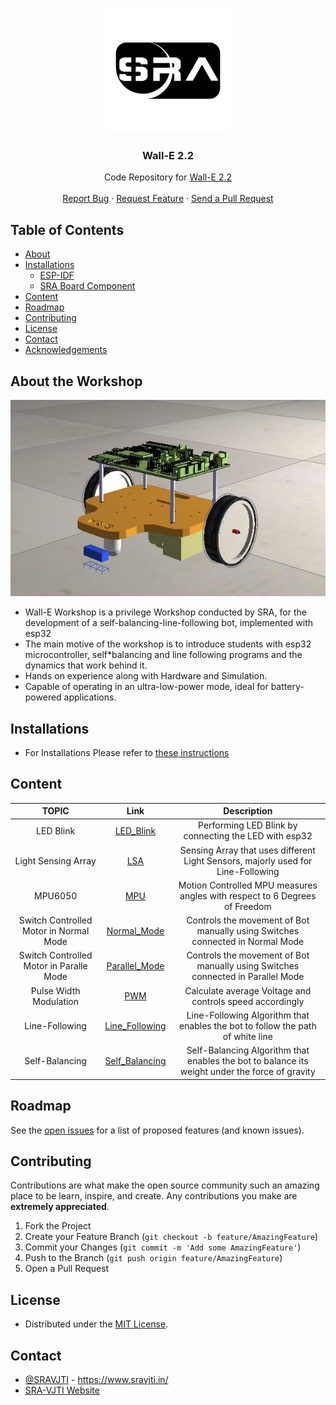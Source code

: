 <p align="center">
  <img src="documentation/images/logo.png"/>
  
  <h3 align="center"> Wall-E 2.2 </h3>
  <p align="center">
    Code Repository for <a href="https://github.com/SRA-VJTI/Wall-E_v2.2-beta">Wall-E 2.2</a>
    <br />
    <br />
    <a href="https://github.com/SRA-VJTI/Wall-E_v2.2-beta/issues">Report Bug</a>
    ·
    <a href="https://github.com/SRA-VJTI/Wall-E_v2.2-beta/issues">Request Feature</a>
    ·
    <a href="https://github.com/SRA-VJTI/Wall-E_v2.2-beta/pulls">Send a Pull Request</a>
  </p>
 </p>

## Table of Contents

- [About](#about-the-workshop)
- [Installations](#installations)
  - [ESP-IDF](#esp-idf)
  - [SRA Board Component](#sra-board-component)
- [Content](#content)
- [Roadmap](#roadmap)
- [Contributing](#contributing)
- [License](#license)
- [Contact](#contact)
- [Acknowledgements](#acknowledgements)

## About the Workshop
<p align="center">
  <img src="documentation/images/wall_E_bot.JPG"/>
  </p>

- Wall-E Workshop is a privilege Workshop conducted by SRA, for the development of a self-balancing-line-following bot, implemented with esp32
- The main motive of the workshop is to introduce students with esp32 microcontroller, self\*balancing and line following programs and the dynamics that work behind it.
- Hands on experience along with Hardware and Simulation.
- Capable of operating in an ultra-low-power mode, ideal for battery-powered applications.

## Installations

- For Installations Please refer to [these instructions](Installations.md)

## Content

|                  TOPIC                  |                                                        Link                                                         |                                          Description                                           |
| :-------------------------------------: | :-----------------------------------------------------------------------------------------------------------------: | :--------------------------------------------------------------------------------------------: |
|                LED Blink                |              [LED_Blink](https://github.com/SRA-VJTI/Wall-E_v2.2-beta/blob/dev/1_led_blink/README.md)               |                     Performing LED Blink by connecting the LED with esp32                      |
|           Light Sensing Array           |                    [LSA](https://github.com/SRA-VJTI/Wall-E_v2.2-beta/blob/dev/2_LSA/README.md)                     |        Sensing Array that uses different Light Sensors, majorly used for Line-Following        |
|                 MPU6050                 |                    [MPU](https://github.com/SRA-VJTI/Wall-E_v2.2-beta/blob/dev/3_MPU/README.md)                     |           Motion Controlled MPU measures angles with respect to 6 Degrees of Freedom           |
| Switch Controlled Motor in Normal Mode  |   [Normal_Mode](https://github.com/SRA-VJTI/Wall-E_v2.2-beta/blob/dev/4_switch_controlled_motor_normal/readme.md)   |         Controls the movement of Bot manually using Switches connected in Normal Mode          |
| Switch Controlled Motor in Paralle Mode | [Parallel_Mode](https://github.com/SRA-VJTI/Wall-E_v2.2-beta/blob/dev/5_switch_controlled_motor_parallel/README.md) |        Controls the movement of Bot manually using Switches connected in Parallel Mode         |
|         Pulse Width Modulation          |                    [PWM](https://github.com/SRA-VJTI/Wall-E_v2.2-beta/blob/dev/6_PWM/README.md)                     |                    Calculate average Voltage and controls speed accordingly                    |
|             Line-Following              |              [Line_Following](https://github.com/SRA-VJTI/Wall-E_v2.2-beta/tree/dev/7_line_following)               |         Line-Following Algorithm that enables the bot to follow the path of white line         |
|             Self-Balancing              |         [Self_Balancing](https://github.com/SRA-VJTI/Wall-E_v2.2-beta/blob/dev/8_self_balancing/README.md)          | Self-Balancing Algorithm that enables the bot to balance its weight under the force of gravity |

<!-- ROADMAP -->

## Roadmap

See the [open issues](https://github.com/SRA-VJTI/Wall-E_v2.2-beta/issues) for a list of proposed features (and known issues).

<!-- CONTRIBUTING -->

## Contributing

Contributions are what make the open source community such an amazing place to be learn, inspire, and create. Any contributions you make are **extremely appreciated**.

1. Fork the Project
2. Create your Feature Branch (`git checkout -b feature/AmazingFeature`)
3. Commit your Changes (`git commit -m 'Add some AmazingFeature'`)
4. Push to the Branch (`git push origin feature/AmazingFeature`)
5. Open a Pull Request

<!-- LICENSE -->

## License

- Distributed under the [MIT License](https://github.com/SRA-VJTI/Wall-E_v2.2-beta/blob/main/LICENSE).

<!-- CONTACT -->

## Contact

- [@SRAVJTI](https://twitter.com/SRAVJTI) - https://www.sravjti.in/
- [SRA-VJTI Website](https://www.sravjti.in/contact-us)
